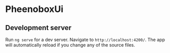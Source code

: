# PheenoboxUi

## Development server

Run `ng serve` for a dev server. Navigate to `http://localhost:4200/`. The app will automatically reload if you change any of the source files.